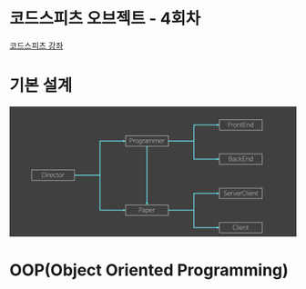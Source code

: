 
# 코드스피츠 오브젝트 - 4회차

[코드스피츠 강좌](https://www.youtube.com/watch?v=EZht-jB7mr0&t=599s)

# 기본 설계
![image](design.png)

# OOP(Object Oriented Programming)








